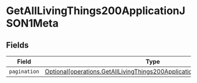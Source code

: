 # GetAllLivingThings200ApplicationJSON1Meta


## Fields

| Field                                                                                                                                                          | Type                                                                                                                                                           | Required                                                                                                                                                       | Description                                                                                                                                                    |
| -------------------------------------------------------------------------------------------------------------------------------------------------------------- | -------------------------------------------------------------------------------------------------------------------------------------------------------------- | -------------------------------------------------------------------------------------------------------------------------------------------------------------- | -------------------------------------------------------------------------------------------------------------------------------------------------------------- |
| `pagination`                                                                                                                                                   | [Optional[operations.GetAllLivingThings200ApplicationJSON1MetaPagination]](undefined/models/operations/getalllivingthings200applicationjson1metapagination.md) | :heavy_minus_sign:                                                                                                                                             | N/A                                                                                                                                                            |